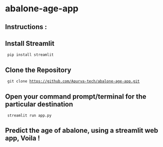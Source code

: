 # abalone-age-app

## Instructions : 

## Install Streamlit
<code> pip install streamlit </code>

## Clone the Repository 
<code> git clone https://github.com/Apurva-tech/abalone-age-app.git </code>

## Open your command prompt/terminal for the particular destination

<code> streamlit run app.py </code>

## Predict the age of abalone, using a streamlit web app, Voila !
